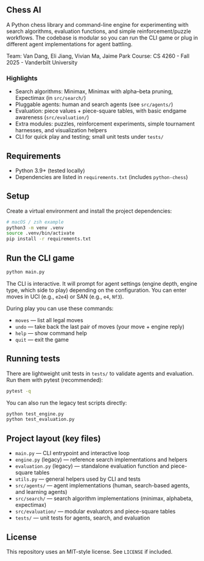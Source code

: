 ## Chess AI

A Python chess library and command-line engine for experimenting with search algorithms, evaluation functions, and simple reinforcement/puzzle workflows. The codebase is modular so you can run the CLI game or plug in different agent implementations for agent battling.

Team: Van Dang, Eli Jiang, Vivian Ma, Jaime Park
Course: CS 4260 - Fall 2025 - Vanderbilt University

### Highlights

- Search algorithms: Minimax, Minimax with alpha–beta pruning, Expectimax (in `src/search/`)
- Pluggable agents: human and search agents (see `src/agents/`)
- Evaluation: piece values + piece-square tables, with basic endgame awareness (`src/evaluation/`)
- Extra modules: puzzles, reinforcement experiments, simple tournament harnesses, and visualization helpers
- CLI for quick play and testing; small unit tests under `tests/`

## Requirements

- Python 3.9+ (tested locally)
- Dependencies are listed in `requirements.txt` (includes `python-chess`)

## Setup

Create a virtual environment and install the project dependencies:

```bash
# macOS / zsh example
python3 -m venv .venv
source .venv/bin/activate
pip install -r requirements.txt
```

## Run the CLI game

```bash
python main.py
```

The CLI is interactive. It will prompt for agent settings (engine depth, engine type, which side to play) depending on the configuration. You can enter moves in UCI (e.g., `e2e4`) or SAN (e.g., `e4`, `Nf3`).

During play you can use these commands:

- `moves` — list all legal moves
- `undo` — take back the last pair of moves (your move + engine reply)
- `help` — show command help
- `quit` — exit the game

## Running tests

There are lightweight unit tests in `tests/` to validate agents and evaluation. Run them with pytest (recommended):

```bash
pytest -q
```

You can also run the legacy test scripts directly:

```bash
python test_engine.py
python test_evaluation.py
```

## Project layout (key files)

- `main.py` — CLI entrypoint and interactive loop
- `engine.py` (legacy) — reference search implementations and helpers
- `evaluation.py` (legacy) — standalone evaluation function and piece-square tables
- `utils.py` — general helpers used by CLI and tests
- `src/agents/` — agent implementations (human, search-based agents, and learning agents)
- `src/search/` — search algorithm implementations (minimax, alphabeta, expectimax)
- `src/evaluation/` — modular evaluators and piece-square tables
- `tests/` — unit tests for agents, search, and evaluation

## License

This repository uses an MIT-style license. See `LICENSE` if included.


